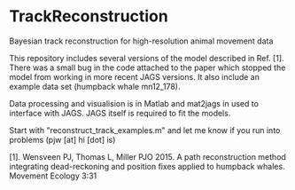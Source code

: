 # TrackReconstruction
Bayesian track reconstruction for high-resolution animal movement data

This repository includes several versions of the model described in Ref. [1]. There was a small bug in the code attached to the paper which stopped the model from working in more recent JAGS versions. It also include an example data set (humpback whale mn12_178).

Data processing and visualision is in Matlab and mat2jags in used to interface with JAGS. JAGS itself is required to fit the models.

Start with "reconstruct_track_examples.m" and let me know if you run into problems (pjw [at] hi [dot] is)

[1]. Wensveen PJ, Thomas L, Miller PJO 2015. A path reconstruction method integrating dead-reckoning and position fixes applied to humpback whales. Movement Ecology 3:31

